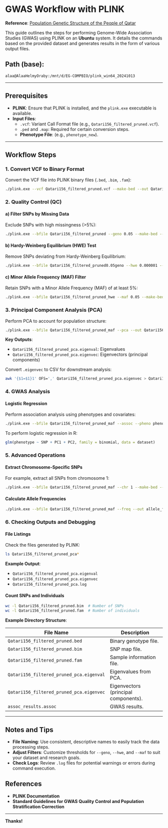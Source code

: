 # GWAS Workflow with PLINK  
**Reference**: [Population Genetic Structure of the People of Qatar](https://pmc.ncbi.nlm.nih.gov/articles/PMC2896773/#app2)  

This guide outlines the steps for performing Genome-Wide Association Studies (GWAS) using PLINK on an **Ubuntu** system. It details the commands based on the provided dataset and generates results in the form of various output files.

## Path (base):  
`alaa@AlaaHelmyOraby:/mnt/d/EG-COMPBIO/plink_win64_20241013`

---

## Prerequisites  

- **PLINK**: Ensure that PLINK is installed, and the `plink.exe` executable is available.
- **Input Files**:  
  - `.vcf`: Variant Call Format file (e.g., `Qatari156_filtered_pruned.vcf`).
  - `.ped` and `.map`: Required for certain conversion steps.
  - **Phenotype File**: (e.g., `phenotype_new`).

---

## Workflow Steps  

### 1. Convert VCF to Binary Format  
Convert the VCF file into PLINK binary files (`.bed`, `.bim`, `.fam`):

```bash
./plink.exe --vcf Qatari156_filtered_pruned.vcf --make-bed --out Qatari156_filtered_pruned
```

### 2. Quality Control (QC)  
#### a) Filter SNPs by Missing Data  
Exclude SNPs with high missingness (>5%):

```bash
./plink.exe --bfile Qatari156_filtered_pruned --geno 0.05 --make-bed --out Qatari156_filtered_pruned0.05geno
```

#### b) Hardy-Weinberg Equilibrium (HWE) Test  
Remove SNPs deviating from Hardy-Weinberg Equilibrium:

```bash
./plink.exe --bfile Qatari156_filtered_pruned0.05geno --hwe 0.000001 --make-bed --out Qatari156_filtered_pruned_hwe
```

#### c) Minor Allele Frequency (MAF) Filter  
Retain SNPs with a Minor Allele Frequency (MAF) of at least 5%:

```bash
./plink.exe --bfile Qatari156_filtered_pruned_hwe --maf 0.05 --make-bed --out Qatari156_filtered_pruned_maf
```

### 3. Principal Component Analysis (PCA)  
Perform PCA to account for population structure:

```bash
./plink.exe --bfile Qatari156_filtered_pruned_maf --pca --out Qatari156_filtered_pruned_pca
```

**Key Outputs**:  
- `Qatari156_filtered_pruned_pca.eigenval`: Eigenvalues  
- `Qatari156_filtered_pruned_pca.eigenvec`: Eigenvectors (principal components)  

Convert `.eigenvec` to CSV for downstream analysis:

```bash
awk '{$1=$1}1' OFS=',' Qatari156_filtered_pruned_pca.eigenvec > Qatari156_filtered_pruned_pca.csv
```

### 4. GWAS Analysis  
#### Logistic Regression  
Perform association analysis using phenotypes and covariates:

```bash
./plink.exe --bfile Qatari156_filtered_pruned_maf --assoc --pheno phenotype_new --covar covariates.txt --covar-name PC1,PC2 --out assoc_results
```

To perform logistic regression in R:

```R
glm(phenotype ~ SNP + PC1 + PC2, family = binomial, data = dataset)
```

### 5. Advanced Operations  
#### Extract Chromosome-Specific SNPs  
For example, extract all SNPs from chromosome 1:

```bash
./plink.exe --bfile Qatari156_filtered_pruned_maf --chr 1 --make-bed --out chr1_data
```

#### Calculate Allele Frequencies  
```bash
./plink.exe --bfile Qatari156_filtered_pruned_maf --freq --out allele_freqs
```

### 6. Checking Outputs and Debugging  
#### File Listings  
Check the files generated by PLINK:

```bash
ls Qatari156_filtered_pruned_pca*
```

**Example Output**:  
- `Qatari156_filtered_pruned_pca.eigenval`  
- `Qatari156_filtered_pruned_pca.eigenvec`  
- `Qatari156_filtered_pruned_pca.log`  

#### Count SNPs and Individuals  
```bash
wc -l Qatari156_filtered_pruned.bim  # Number of SNPs
wc -l Qatari156_filtered_pruned.fam  # Number of individuals
```

**Example Directory Structure**:  

| File Name                                | Description                               |
|------------------------------------------|-------------------------------------------|
| `Qatari156_filtered_pruned.bed`          | Binary genotype file.                    |
| `Qatari156_filtered_pruned.bim`          | SNP map file.                            |
| `Qatari156_filtered_pruned.fam`          | Sample information file.                 |
| `Qatari156_filtered_pruned_pca.eigenval` | Eigenvalues from PCA.                    |
| `Qatari156_filtered_pruned_pca.eigenvec` | Eigenvectors (principal components).     |
| `assoc_results.assoc`                    | GWAS results.                            |

---

## Notes and Tips  

- **File Naming**: Use consistent, descriptive names to easily track the data processing steps.
- **Adjust Filters**: Customize thresholds for `--geno`, `--hwe`, and `--maf` to suit your dataset and research goals.
- **Check Logs**: Review `.log` files for potential warnings or errors during command execution.

## References  

- **PLINK Documentation**  
- **Standard Guidelines for GWAS Quality Control and Population Stratification Correction**  

---

**Thanks!**
